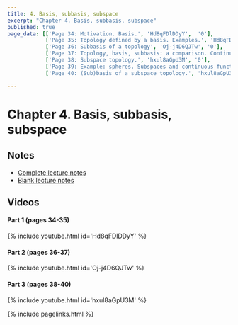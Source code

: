 ```yaml
---
title: 4. Basis, subbasis, subspace
excerpt: "Chapter 4. Basis, subbasis, subspace"
published: true
page_data: [['Page 34: Motivation. Basis.', 'Hd8qFDlDDyY',  '0'],
            ['Page 35: Topology defined by a basis. Examples.', 'Hd8qFDlDDyY', '263'],
            ['Page 36: Subbasis of a topology', 'Oj-j4D6QJTw', '0'],
            ['Page 37: Topology, basis, subbasis: a comparison. Continuity of functions and (sub)basis.', 'Oj-j4D6QJTw', '550'],
            ['Page 38: Subspace topology.', 'hxul8aGpU3M', '0'],
            ['Page 39: Example: spheres. Subspaces and continuous functions.', 'hxul8aGpU3M', '189'],
            ['Page 40: (Sub)basis of a subspace topology.', 'hxul8aGpU3M', '608']]

---
```


# Chapter 4. Basis, subbasis, subspace

## Notes

* [Complete lecture notes]({{site.baseurl}}/assets/notes/mth427_notes_3.pdf)
* [Blank lecture notes]({{site.baseurl}}/assets/blank_notes/mth427_blanks_3.pdf)

## Videos

#### Part 1 (pages 34-35)

{% include youtube.html id='Hd8qFDlDDyY' %}

#### Part 2 (pages 36-37)

{% include youtube.html id='Oj-j4D6QJTw' %}

#### Part 3 (pages 38-40)

{% include youtube.html id='hxul8aGpU3M' %}



{% include pagelinks.html %}
